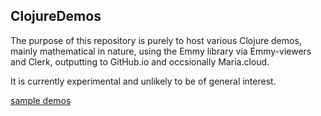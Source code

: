 ## ClojureDemos


The purpose of this repository is purely to host various Clojure demos, mainly mathematical in nature, using the Emmy library via Emmy-viewers and Clerk, outputting to GitHub.io and occsionally Maria.cloud.

It is currently experimental and unlikely to be of general interest.

[sample demos](/public/build/index.html)

